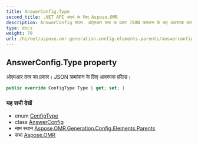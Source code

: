 ```yaml
---
title: AnswerConfig.Type
second_title: .NET API संदर्भ के लिए Aspose.OMR
description: AnswerConfig संपत्त. ओएमआर तत्व क प्रकर JSON क्रमंकन के लए आवश्यक फ़ल्ड
type: docs
weight: 70
url: /hi/net/aspose.omr.generation.config.elements.parents/answerconfig/type/
---
```

## AnswerConfig.Type property

ओएमआर तत्व का प्रकार। JSON क्रमांकन के लिए आवश्यक फ़ील्ड।

```csharp
public override ConfigType Type { get; set; }
```

### यह सभी देखें

* enum [ConfigType](../../../aspose.omr.generation.config.enums/configtype/)
* class [AnswerConfig](../)
* नाम स्थान [Aspose.OMR.Generation.Config.Elements.Parents](../../answerconfig/)
* सभा [Aspose.OMR](../../../)


